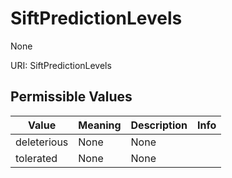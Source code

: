 # SiftPredictionLevels

None

URI: SiftPredictionLevels

## Permissible Values

| Value | Meaning | Description | Info |
| --- | --- | --- | --- |
| deleterious | None | None | |
| tolerated | None | None | |



